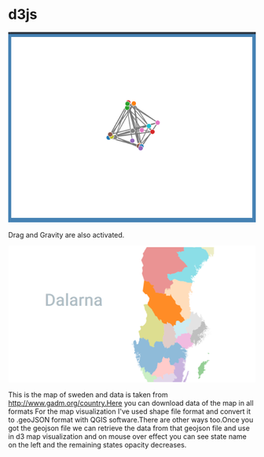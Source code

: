 # d3js
![directed graph interactivity](https://github.com/srikar0896/d3js/blob/master/Screenshot%20(81).png?raw=true)

Drag and Gravity are also activated.

![Geomap Visualization of sweden](https://github.com/srikar0896/d3js/blob/master/Screenshot%20(83).png?raw=true)

This is the map of sweden and data is taken from http://www.gadm.org/country.Here you can download data of the map in all formats For the map visualization I've used shape file format and convert it to .geoJSON format with QGIS software.There are other ways too.Once you got the geojson file we can retrieve the data from that geojson file and use in d3 map visualization and on mouse over effect you can see state name on the left and the remaining states opacity decreases.
